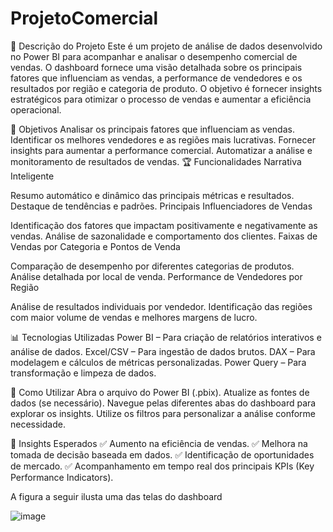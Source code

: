 # ProjetoComercial

📌 Descrição do Projeto
Este é um projeto de análise de dados desenvolvido no Power BI para acompanhar e analisar o desempenho comercial de vendas. O dashboard fornece uma visão detalhada sobre os principais fatores que influenciam as vendas, a performance de vendedores e os resultados por região e categoria de produto. O objetivo é fornecer insights estratégicos para otimizar o processo de vendas e aumentar a eficiência operacional.

🎯 Objetivos
Analisar os principais fatores que influenciam as vendas.
Identificar os melhores vendedores e as regiões mais lucrativas.
Fornecer insights para aumentar a performance comercial.
Automatizar a análise e monitoramento de resultados de vendas.
🏆 Funcionalidades
Narrativa Inteligente

Resumo automático e dinâmico das principais métricas e resultados.
Destaque de tendências e padrões.
Principais Influenciadores de Vendas

Identificação dos fatores que impactam positivamente e negativamente as vendas.
Análise de sazonalidade e comportamento dos clientes.
Faixas de Vendas por Categoria e Pontos de Venda

Comparação de desempenho por diferentes categorias de produtos.
Análise detalhada por local de venda.
Performance de Vendedores por Região

Análise de resultados individuais por vendedor.
Identificação das regiões com maior volume de vendas e melhores margens de lucro.

📊 Tecnologias Utilizadas
Power BI – Para criação de relatórios interativos e análise de dados.
Excel/CSV – Para ingestão de dados brutos.
DAX – Para modelagem e cálculos de métricas personalizadas.
Power Query – Para transformação e limpeza de dados.

🚀 Como Utilizar
Abra o arquivo do Power BI (.pbix).
Atualize as fontes de dados (se necessário).
Navegue pelas diferentes abas do dashboard para explorar os insights.
Utilize os filtros para personalizar a análise conforme necessidade.

🏅 Insights Esperados
✅ Aumento na eficiência de vendas.
✅ Melhora na tomada de decisão baseada em dados.
✅ Identificação de oportunidades de mercado.
✅ Acompanhamento em tempo real dos principais KPIs (Key Performance Indicators).

A figura a seguir ilusta uma das telas do dashboard

![image](https://github.com/user-attachments/assets/22738d30-0364-4eca-afe9-3f3744256ef7)
